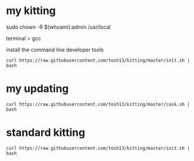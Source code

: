 # my kitting
sudo chown -R $(whoami):admin /usr/local

terminal > gcc

install the command line developer tools

`curl https://raw.githubusercontent.com/tosh13/kitting/master/init.sh | bash`

# my updating
`curl https://raw.githubusercontent.com/tosh13/kitting/master/cask.sh | bash`

# standard kitting
`curl https://raw.githubusercontent.com/tosh13/kitting/master/init.sh | bash`
